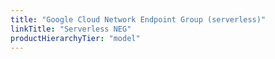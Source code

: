 ```yaml
---
title: "Google Cloud Network Endpoint Group (serverless)"
linkTitle: "Serverless NEG"
productHierarchyTier: "model"
---
```

